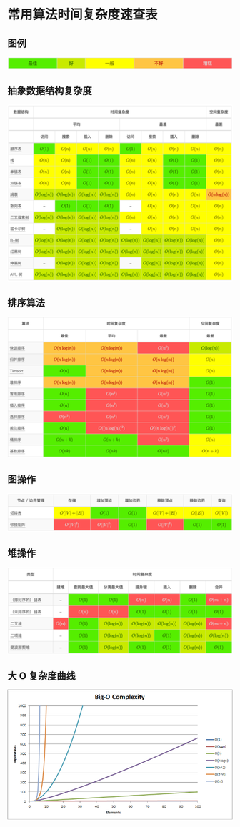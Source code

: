 # 常用算法时间复杂度速查表

## 图例

![](.gitbook/assets/image%20%287%29.png)

## 抽象数据结构复杂度

![](.gitbook/assets/image%20%2817%29.png)

## 排序算法

![](.gitbook/assets/image%20%284%29.png)

## 图操作

![](.gitbook/assets/image.png)

## 堆操作

![](.gitbook/assets/image%20%2815%29.png)

## 大 O 复杂度曲线

![](.gitbook/assets/image%20%289%29.png)



